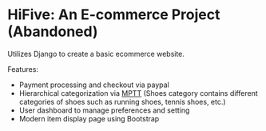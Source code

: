 # HiFive: An E-commerce Project (Abandoned)

Utilizes Django to create a basic ecommerce website.

Features:
- Payment processing and checkout via paypal
- Hierarchical categorization via [MPTT](https://django-mptt.readthedocs.io/en/latest/overview.html#what-is-modified-preorder-tree-traversal) (Shoes category contains different categories of shoes such as running shoes, tennis shoes, etc.)
- User dashboard to manage preferences and setting
- Modern item display page using Bootstrap

